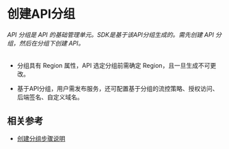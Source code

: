 # 创建API分组

 ###### API 分组是 API 的基础管理单元。SDK是基于该API分组生成的。需先创建 API 分组，然后在分组下创建 API。



 - 分组具有 Region 属性，API 选定分组前需确定 Region，且一旦生成不可更改。

 - 基于API分组，用户需发布服务，还可配置基于分组的流控策略、授权访问、后端签名、自定义域名。




## 相关参考

- [创建分组步骤说明](../Operation-Guide/Create-APIGroup/Create-APIGroup.md)
          



